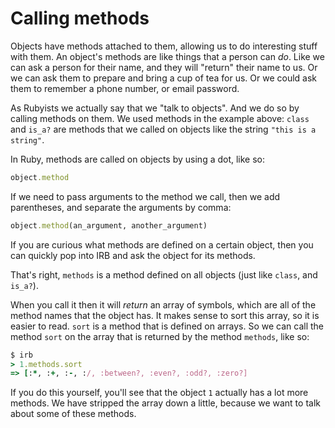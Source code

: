 # Calling methods

Objects have methods attached to them, allowing us to do interesting stuff with
them. An object's methods are like things that a person can *do*. Like we can
ask a person for their name, and they will "return" their name to us. Or we
can ask them to prepare and bring a cup of tea for us. Or we could ask them
to remember a phone number, or email password.

As Rubyists we actually say that we "talk to objects". And we do so by calling
methods on them. We used methods in the example above: `class` and `is_a?` are
methods that we called on objects like the string `"this is a string"`.

In Ruby, methods are called on objects by using a dot, like so:


```ruby
object.method
```

If we need to pass arguments to the method we call, then we add parentheses,
and separate the arguments by comma:

```ruby
object.method(an_argument, another_argument)
```

If you are curious what methods are defined on a certain object, then you can
quickly pop into IRB and ask the object for its methods.

That's right, `methods` is a method defined on all objects (just like `class`,
and `is_a?`).

When you call it then it will *return* an array of symbols, which are all of
the method names that the object has. It makes sense to sort this array, so it
is easier to read. `sort` is a method that is defined on arrays. So we can
call the method `sort` on the array that is returned by the method `methods`,
like so:

```ruby
$ irb
> 1.methods.sort
=> [:*, :+, :-, :/, :between?, :even?, :odd?, :zero?]
```

If you do this yourself, you'll see that the object `1` actually has a lot more
methods. We have stripped the array down a little, because we want to talk
about some of these methods.


